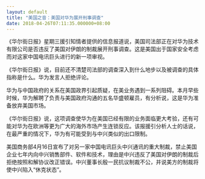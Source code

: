```yaml
---
layout: default
title: "美国之音：美国对华为展开刑事调查"
date: 2018-04-26T07:11:35.000000+08:00
---
```


《华尔街日报》星期三援引知情者提供的信息报道说，美国司法部正在对华为技术有限公司是否违反了美国对伊朗的制裁展开刑事调查。这是美国出于国家安全考虑而对这家中国电讯巨头进行的新一项审视。

《华尔街日报》说，目前还不清楚司法部的调查深入到什么地步以及被调查的具体指称是什么。华为发言人拒绝评论。

华为与中国政府的关系在美国政界引起质疑，在美业务遇到一系列阻碍。本月早些时候，华为解聘了负责与美国政府沟通的五名华盛顿雇员，有分析说，这是华为准备放弃美国市场。

《华尔街日报》说，这项调查使华为在美国已经有限的业务面临更大考验，还有可能对华为在欧洲等更为广大的海外市场产生连锁反应。该报援引分析人士的话说，在最严重的情况下，华为有可能受到与中兴类似的出口限制。

美国商务部4月16日宣布了对另一家中国电讯巨头中兴通讯的重大制裁，禁止美国企业七年内向中兴销售部件、软件和技术，理由是中兴违反了美国对伊朗的制裁后拒绝按照和解协议改正错误。中兴董事长殷一民抗议制裁不公，并说美方的制裁将使中兴陷入“休克状态”。

